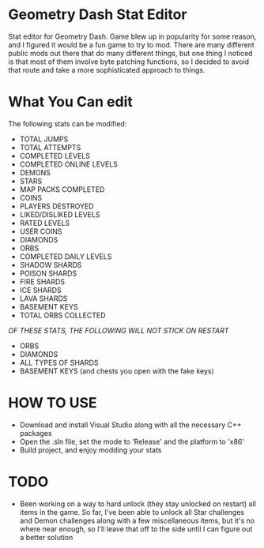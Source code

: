 # Geometry Dash Stat Editor
Stat editor for Geometry Dash. Game blew up in popularity for some reason, and I figured it would be a fun game to try to mod.
There are many different public mods out there that do many different things, but one thing I noticed is that most of them involve byte patching functions, so I decided to avoid that route and take a more sophisticated approach to things.

# What You Can edit
The following stats can be modified:
 - TOTAL JUMPS
 - TOTAL ATTEMPTS
 - COMPLETED LEVELS
 - COMPLETED ONLINE LEVELS
 - DEMONS
 - STARS
 - MAP PACKS COMPLETED
 - COINS
 - PLAYERS DESTROYED
 - LIKED/DISLIKED LEVELS
 - RATED LEVELS
 - USER COINS
 - DIAMONDS
 - ORBS
 - COMPLETED DAILY LEVELS
 - SHADOW SHARDS
 - POISON SHARDS
 - FIRE SHARDS
 - ICE SHARDS
 - LAVA SHARDS
 - BASEMENT KEYS
 - TOTAL ORBS COLLECTED

*OF THESE STATS, THE FOLLOWING WILL NOT STICK ON RESTART*
 - ORBS
 - DIAMONDS
 - ALL TYPES OF SHARDS
 - BASEMENT KEYS (and chests you open with the fake keys)

# HOW TO USE
- Download and install Visual Studio along with all the necessary C++ packages
- Open the .sln file, set the mode to 'Release' and the platform to 'x86'
- Build project, and enjoy modding your stats

# TODO
- Been working on a way to hard unlock (they stay unlocked on restart) all items in the game. So far, I've been able to unlock all Star challenges and Demon challenges along with a few miscellaneous items, but it's no where near enough, so I'll leave that off to the side until I can figure out a better solution
